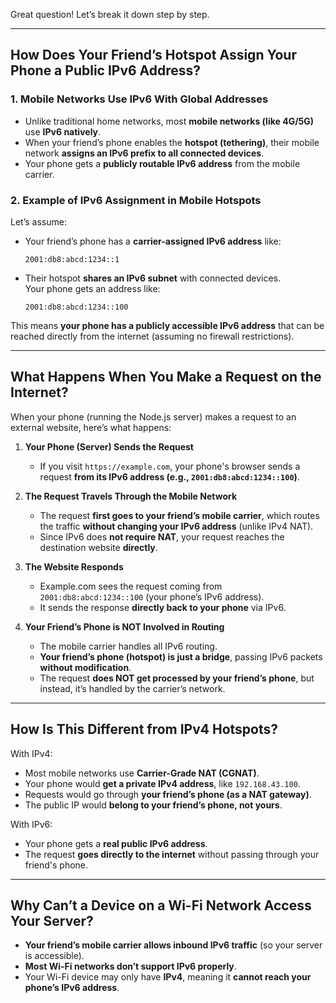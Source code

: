 Great question! Let’s break it down step by step.

---

## **How Does Your Friend’s Hotspot Assign Your Phone a Public IPv6 Address?**

### **1. Mobile Networks Use IPv6 With Global Addresses**

- Unlike traditional home networks, most **mobile networks (like 4G/5G)** use **IPv6 natively**.
- When your friend’s phone enables the **hotspot (tethering)**, their mobile network **assigns an IPv6 prefix to all connected devices**.
- Your phone gets a **publicly routable IPv6 address** from the mobile carrier.

### **2. Example of IPv6 Assignment in Mobile Hotspots**

Let’s assume:

- Your friend’s phone has a **carrier-assigned IPv6 address** like:
  ```
  2001:db8:abcd:1234::1
  ```
- Their hotspot **shares an IPv6 subnet** with connected devices.  
  Your phone gets an address like:
  ```
  2001:db8:abcd:1234::100
  ```

This means **your phone has a publicly accessible IPv6 address** that can be reached directly from the internet (assuming no firewall restrictions).

---

## **What Happens When You Make a Request on the Internet?**

When your phone (running the Node.js server) makes a request to an external website, here’s what happens:

1. **Your Phone (Server) Sends the Request**

   - If you visit `https://example.com`, your phone's browser sends a request **from its IPv6 address (e.g., `2001:db8:abcd:1234::100`)**.

2. **The Request Travels Through the Mobile Network**

   - The request **first goes to your friend’s mobile carrier**, which routes the traffic **without changing your IPv6 address** (unlike IPv4 NAT).
   - Since IPv6 does **not require NAT**, your request reaches the destination website **directly**.

3. **The Website Responds**

   - Example.com sees the request coming from `2001:db8:abcd:1234::100` (your phone’s IPv6 address).
   - It sends the response **directly back to your phone** via IPv6.

4. **Your Friend’s Phone is NOT Involved in Routing**
   - The mobile carrier handles all IPv6 routing.
   - **Your friend’s phone (hotspot) is just a bridge**, passing IPv6 packets **without modification**.
   - The request **does NOT get processed by your friend’s phone**, but instead, it’s handled by the carrier’s network.

---

## **How Is This Different from IPv4 Hotspots?**

With IPv4:

- Most mobile networks use **Carrier-Grade NAT (CGNAT)**.
- Your phone would **get a private IPv4 address**, like `192.168.43.100`.
- Requests would go through **your friend’s phone (as a NAT gateway)**.
- The public IP would **belong to your friend’s phone, not yours**.

With IPv6:

- Your phone gets a **real public IPv6 address**.
- The request **goes directly to the internet** without passing through your friend's phone.

---

## **Why Can’t a Device on a Wi-Fi Network Access Your Server?**

- **Your friend’s mobile carrier allows inbound IPv6 traffic** (so your server is accessible).
- **Most Wi-Fi networks don’t support IPv6 properly**.
- Your Wi-Fi device may only have **IPv4**, meaning it **cannot reach your phone’s IPv6 address**.